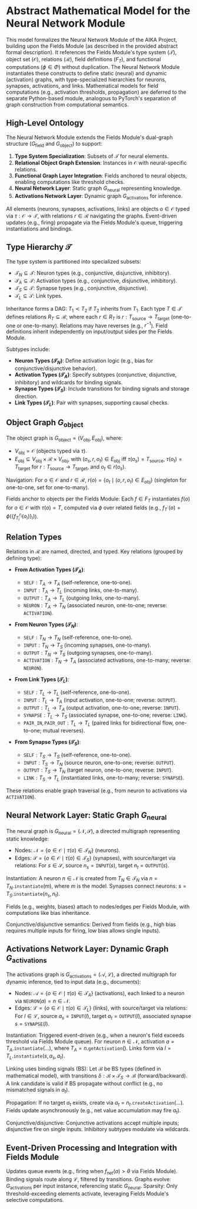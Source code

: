 # Abstract Mathematical Model for the Neural Network Module

This model formalizes the Neural Network Module of the AIKA Project, building upon the Fields Module (as described in the provided abstract formal description). It references the Fields Module's type system ($\mathcal{T}$), object set ($\mathcal{O}$), relations ($\mathcal{R}$), field definitions ($F_T$), and functional computations ($\phi \in \Phi$) without duplication. The Neural Network Module instantiates these constructs to define static (neural) and dynamic (activation) graphs, with type-specialized hierarchies for neurons, synapses, activations, and links. Mathematical models for field computations (e.g., activation thresholds, propagation) are deferred to the separate Python-based module, analogous to PyTorch's separation of graph construction from computational semantics.

## High-Level Ontology

The Neural Network Module extends the Fields Module's dual-graph structure ($G_{\text{field}}$ and $G_{\text{object}}$) to support:

1. **Type System Specialization**: Subsets of $\mathcal{T}$ for neural elements.
2. **Relational Object Graph Extension**: Instances in $\mathcal{O}$ with neural-specific relations.
3. **Functional Graph Layer Integration**: Fields anchored to neural objects, enabling computations like threshold checks.
4. **Neural Network Layer**: Static graph $G_{\text{neural}}$ representing knowledge.
5. **Activations Network Layer**: Dynamic graph $G_{\text{activations}}$ for inference.

All elements (neurons, synapses, activations, links) are objects $o \in \mathcal{O}$ typed via $\tau: \mathcal{O} \to \mathcal{T}$, with relations $r \in \mathcal{R}$ navigating the graphs. Event-driven updates (e.g., firing) propagate via the Fields Module's queue, triggering instantiations and bindings.

## Type Hierarchy $\mathcal{T}$

The type system is partitioned into specialized subsets:

- $\mathcal{T}_N \subseteq \mathcal{T}$: Neuron types (e.g., conjunctive, disjunctive, inhibitory).
- $\mathcal{T}_A \subseteq \mathcal{T}$: Activation types (e.g., conjunctive, disjunctive, inhibitory).
- $\mathcal{T}_S \subseteq \mathcal{T}$: Synapse types (e.g., conjunctive, disjunctive).
- $\mathcal{T}_L \subseteq \mathcal{T}$: Link types.

Inheritance forms a DAG: $T_1 \prec T_2$ if $T_2$ inherits from $T_1$. Each type $T \in \mathcal{T}$ defines relations $R_T \subseteq \mathcal{R}$, where each $r \in R_T$ is $r: T_{\text{source}} \to T_{\text{target}}$ (one-to-one or one-to-many). Relations may have reverses (e.g., $r^{-1}$). Field definitions inherit independently on input/output sides per the Fields Module.

Subtypes include:

- **Neuron Types ($\mathcal{T}_N$)**: Define activation logic (e.g., bias for conjunctive/disjunctive behavior).
- **Activation Types ($\mathcal{T}_A$)**: Specify subtypes (conjunctive, disjunctive, inhibitory) and wildcards for binding signals.
- **Synapse Types ($\mathcal{T}_S$)**: Include transitions for binding signals and storage direction.
- **Link Types ($\mathcal{T}_L$)**: Pair with synapses, supporting causal checks.

## Object Graph $G_{\text{object}}$

The object graph is $G_{\text{object}} = (V_{\text{obj}}, E_{\text{obj}})$, where:

- $V_{\text{obj}} = \mathcal{O}$ (objects typed via $\tau$).
- $E_{\text{obj}} \subseteq V_{\text{obj}} \times \mathcal{R} \times V_{\text{obj}}$, with $(o_s, r, o_t) \in E_{\text{obj}}$ iff $\tau(o_s) = T_{\text{source}}$, $\tau(o_t) = T_{\text{target}}$ for $r: T_{\text{source}} \to T_{\text{target}}$, and $o_t \in r(o_s)$.

Navigation: For $o \in \mathcal{O}$ and $r \in \mathcal{R}$, $r(o) = \{ o_t \mid (o, r, o_t) \in E_{\text{obj}} \}$ (singleton for one-to-one, set for one-to-many).

Fields anchor to objects per the Fields Module: Each $f \in F_T$ instantiates $f(o)$ for $o \in \mathcal{O}$ with $\tau(o) = T$, computed via $\phi$ over related fields (e.g., $f^{\cdot}_T(o) = \phi(\{f^{r_i}_{T_i}(o_i)\}_{i})$).

## Relation Types

Relations in $\mathcal{R}$ are named, directed, and typed. Key relations (grouped by defining type):

- **From Activation Types ($\mathcal{T}_A$)**:
    - $\texttt{SELF}: T_A \to T_A$ (self-reference, one-to-one).
    - $\texttt{INPUT}: T_A \to T_L$ (incoming links, one-to-many).
    - $\texttt{OUTPUT}: T_A \to T_L$ (outgoing links, one-to-many).
    - $\texttt{NEURON}: T_A \to T_N$ (associated neuron, one-to-one; reverse: $\texttt{ACTIVATION}$).

- **From Neuron Types ($\mathcal{T}_N$)**:
    - $\texttt{SELF}: T_N \to T_N$ (self-reference, one-to-one).
    - $\texttt{INPUT}: T_N \to T_S$ (incoming synapses, one-to-many).
    - $\texttt{OUTPUT}: T_N \to T_S$ (outgoing synapses, one-to-many).
    - $\texttt{ACTIVATION}: T_N \to T_A$ (associated activations, one-to-many; reverse: $\texttt{NEURON}$).

- **From Link Types ($\mathcal{T}_L$)**:
    - $\texttt{SELF}: T_L \to T_L$ (self-reference, one-to-one).
    - $\texttt{INPUT}: T_L \to T_A$ (input activation, one-to-one; reverse: $\texttt{OUTPUT}$).
    - $\texttt{OUTPUT}: T_L \to T_A$ (output activation, one-to-one; reverse: $\texttt{INPUT}$).
    - $\texttt{SYNAPSE}: T_L \to T_S$ (associated synapse, one-to-one; reverse: $\texttt{LINK}$).
    - $\texttt{PAIR_IN}, \texttt{PAIR_OUT}: T_L \to T_L$ (paired links for bidirectional flow, one-to-one; mutual reverses).

- **From Synapse Types ($\mathcal{T}_S$)**:
    - $\texttt{SELF}: T_S \to T_S$ (self-reference, one-to-one).
    - $\texttt{INPUT}: T_S \to T_N$ (source neuron, one-to-one; reverse: $\texttt{OUTPUT}$).
    - $\texttt{OUTPUT}: T_S \to T_N$ (target neuron, one-to-one; reverse: $\texttt{INPUT}$).
    - $\texttt{LINK}: T_S \to T_L$ (instantiated links, one-to-many; reverse: $\texttt{SYNAPSE}$).

These relations enable graph traversal (e.g., from neuron to activations via $\texttt{ACTIVATION}$).

## Neural Network Layer: Static Graph $G_{\text{neural}}$

The neural graph is $G_{\text{neural}} = (\mathcal{N}, \mathcal{S})$, a directed multigraph representing static knowledge:

- Nodes: $\mathcal{N} = \{ o \in \mathcal{O} \mid \tau(o) \in \mathcal{T}_N \}$ (neurons).
- Edges: $\mathcal{S} = \{ o \in \mathcal{O} \mid \tau(o) \in \mathcal{T}_S \}$ (synapses), with source/target via relations: For $s \in \mathcal{S}$, source $n_s = \texttt{INPUT}(s)$, target $n_t = \texttt{OUTPUT}(s)$.

Instantiation: A neuron $n \in \mathcal{N}$ is created from $T_N \in \mathcal{T}_N$ via $n = T_N.\texttt{instantiate}(m)$, where $m$ is the model. Synapses connect neurons: $s = T_S.\texttt{instantiate}(n_s, n_t)$.

Fields (e.g., weights, biases) attach to nodes/edges per Fields Module, with computations like bias inheritance.

Conjunctive/disjunctive semantics: Derived from fields (e.g., high bias requires multiple inputs for firing, low bias allows single inputs).

## Activations Network Layer: Dynamic Graph $G_{\text{activations}}$

The activations graph is $G_{\text{activations}} = (\mathcal{A}, \mathcal{L})$, a directed multigraph for dynamic inference, tied to input data (e.g., documents):

- Nodes: $\mathcal{A} = \{ o \in \mathcal{O} \mid \tau(o) \in \mathcal{T}_A \}$ (activations), each linked to a neuron via $\texttt{NEURON}(a) = n \in \mathcal{N}$.
- Edges: $\mathcal{L} = \{ o \in \mathcal{O} \mid \tau(o) \in \mathcal{T}_L \}$ (links), with source/target via relations: For $l \in \mathcal{L}$, source $a_s = \texttt{INPUT}(l)$, target $a_t = \texttt{OUTPUT}(l)$, associated synapse $s = \texttt{SYNAPSE}(l)$.

Instantiation: Triggered event-driven (e.g., when a neuron's field exceeds threshold via Fields Module queue). For neuron $n \in \mathcal{N}$, activation $a = T_A.\texttt{instantiate}(...)$, where $T_A = n.\texttt{getActivation}()$. Links form via $l = T_L.\texttt{instantiate}(s, a_s, a_t)$.

Linking uses binding signals (BS): Let $\mathcal{B}$ be BS types (defined in mathematical model), with transitions $\delta: \mathcal{B} \times \mathcal{T}_S \to \mathcal{B}$ (forward/backward). A link candidate is valid if BS propagate without conflict (e.g., no mismatched signals in $a_t$).

Propagation: If no target $a_t$ exists, create via $a_t = n_t.\texttt{createActivation}(...)$. Fields update asynchronously (e.g., net value accumulation may fire $a_t$).

Conjunctive/disjunctive: Conjunctive activations accept multiple inputs; disjunctive fire on single inputs. Inhibitory subtypes modulate via wildcards.

## Event-Driven Processing and Integration with Fields Module

Updates queue events (e.g., firing when $f_{\text{net}}(a) > \theta$ via Fields Module). Binding signals route along $\mathcal{L}$, filtered by transitions. Graphs evolve: $G_{\text{activations}}$ per input instance, referencing static $G_{\text{neural}}$. Sparsity: Only threshold-exceeding elements activate, leveraging Fields Module's selective computations.
